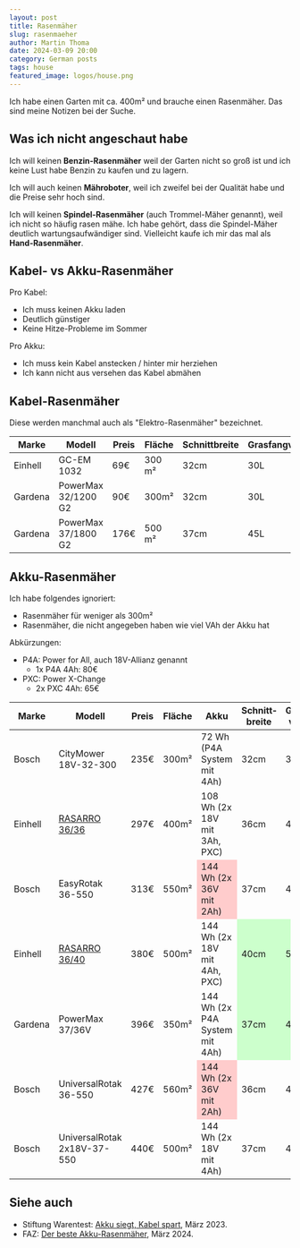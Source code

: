 ```yaml
---
layout: post
title: Rasenmäher
slug: rasenmaeher
author: Martin Thoma
date: 2024-03-09 20:00
category: German posts
tags: house
featured_image: logos/house.png
---
```

Ich habe einen Garten mit ca. 400m² und brauche einen Rasenmäher. Das sind meine
Notizen bei der Suche.


## Was ich nicht angeschaut habe

Ich will keinen **Benzin-Rasenmäher** weil der Garten nicht so groß ist und ich
keine Lust habe Benzin zu kaufen und zu lagern.

Ich will auch keinen **Mähroboter**, weil ich zweifel bei der Qualität habe und
die Preise sehr hoch sind.

Ich will keinen **Spindel-Rasenmäher** (auch Trommel-Mäher genannt), weil ich
nicht so häufig rasen mähe. Ich habe gehört, dass die Spindel-Mäher deutlich
wartungsaufwändiger sind. Vielleicht kaufe ich mir das mal als
**Hand-Rasenmäher**.



## Kabel- vs Akku-Rasenmäher

Pro Kabel:

* Ich muss keinen Akku laden
* Deutlich günstiger
* Keine Hitze-Probleme im Sommer

Pro Akku:

* Ich muss kein Kabel anstecken / hinter mir herziehen
* Ich kann nicht aus versehen das Kabel abmähen

<style>
.red {
    background-color: #ffcccc;
}
.green {
    background-color: #ccffcc;
}
</style>

## Kabel-Rasenmäher

Diese werden manchmal auch als "Elektro-Rasenmäher" bezeichnet.


<table>
  <thead>
    <tr>
      <th>Marke</th>
      <th>Modell</th>
      <th>Preis</th>
      <th>Fläche</th>
      <th>Schnittbreite</th>
      <th>Grasfangvolumen</th>
      <th>Schnitthöhe</th>
      <th>Gewicht</th>
      <th>Leistung</th>
    </tr>
  </thead>
  <tbody>
    <tr>
      <td>Einhell</td>
      <td>GC-EM 1032</td>
      <td>69€</td>
      <td>300 m²</td>
      <td>32cm</td>
      <td>30L</td>
      <td>20 bis 60 mm</td>
      <td>9.2 kg</td>
      <td>1000W</td>
    </tr>
    <tr>
        <td>Gardena</td>
      <td>PowerMax 32/1200 G2</td>
      <td>90€</td>
      <td>300m²</td>
      <td>32cm</td>
      <td>30L</td>
      <td>35 bis 65 mm</td>
      <td>9.7kg</td>
      <td>1200W</td>
    </tr>
    <tr>
      <td>Gardena</td>
      <td>PowerMax 37/1800 G2</td>
      <td>176€</td>
      <td>500 m²</td>
      <td>37cm</td>
      <td>45L</td>
      <td>35 bis 65 mm</td>
      <td>14.2 kg</td>
      <td>1800W</td>
    </tr>
  </tbody>
</table>


## Akku-Rasenmäher

Ich habe folgendes ignoriert:

* Rasenmäher für weniger als 300m²
* Rasenmäher, die nicht angegeben haben wie viel VAh der Akku hat

Abkürzungen:

* P4A: Power for All, auch 18V-Allianz genannt
    * 1x P4A 4Ah: 80€
* PXC: Power X-Change
    * 2x PXC 4Ah: 65€

<table>
  <thead>
    <tr>
      <th>Marke</th>
      <th>Modell</th>
      <th>Preis</th>
      <th>Fläche</th>
      <th>Akku</th>
      <th>Schnitt&shy;breite</th>
      <th>Grasfang&shy;volumen</th>
      <th>Schnitt&shy;höhe</th>
      <th>Gewicht</th>
    </tr>
  </thead>
  <tbody>
    <tr>
      <td>Bosch</td>
      <td>CityMower 18V-32-300</td>
      <td>235€</td>
      <td>300m²</td>
      <td>72 Wh (P4A System mit 4Ah)</td>
      <td>32cm</td>
      <td>31L</td>
      <td>20–60 mm</td>
      <td>8.1kg</td>
    </tr>
    <tr>
        <td>Einhell</td>
        <td><a href="https://www.einhell.de/p/3413282-rasarro-36-36-2x3-0ah-plus/">RASARRO 36/36</a></td>
        <td>297€</td>
        <td>400m²</td>
        <td>108 Wh (2x 18V mit 3Ah, PXC)</td>
        <td>36cm</td>
        <td>40L</td>
        <td>25-75 mm</td>
        <td>13.1kg</td>
    </tr>
    <tr>
      <td>Bosch</td>
      <td>EasyRotak 36-550</td>
      <td>313€</td>
      <td>550m²</td>
      <td class="red">144 Wh (2x 36V mit 2Ah)</td>
      <td>37cm</td>
      <td>40L</td>
      <td>25–70 mm</td>
      <td>15kg</td>
    </tr>
    <tr>
      <td>Einhell</td>
      <td><a href="https://www.einhell.de/p/3413278-rasarro-36-40-2x40ah/">RASARRO 36/40</a></td>
      <td>380€</td>
      <td>500m²</td>
      <td>144 Wh (2x 18V mit 4Ah, PXC)</td>
      <td class="green">40cm</td>
      <td class="green">50L</td>
      <td>25-75 mm</td>
      <td>17.4kg</td>
    <tr>
      <td>Gardena</td>
      <td>PowerMax 37/36V</td>
      <td>396€</td>
      <td>350m²</td>
      <td>144 Wh (2x P4A System mit 4Ah)</td>
      <td class="green">37cm</td>
      <td class="green">45L</td>
      <td>35–65 mm</td>
      <td>19.0kg</td>
    </tr>
    <tr>
        <td>Bosch</td>
        <td>UniversalRotak 36-550</td>
        <td>427€</td>
        <td>560m²</td>
        <td class="red">144 Wh (2x 36V mit 2Ah)</td>
        <td>36cm</td>
        <td>40L</td>
        <td>25–70 mm</td>
        <td>15kg</td>
    </tr>
    <tr>
        <td>Bosch</td>
        <td>UniversalRotak 2x18V-37-550</td>
        <td>440€</td>
        <td>500m²</td>
        <td>144 Wh (2x 18V mit 4Ah)</td>
        <td>37cm</td>
        <td>40L</td>
        <td>25–70 mm</td>
        <td>14kg</td>
    </tr>
  </tbody>
</table>


## Siehe auch

* Stiftung Warentest: [Akku siegt, Kabel spart](https://www.test.de/Rasenmaeher-im-Test-5157148-0/), März 2023.
* FAZ: [Der beste Akku-Rasenmäher](https://www.faz.net/kaufkompass/test/der-beste-akku-rasenmaeher/),  März 2024.
